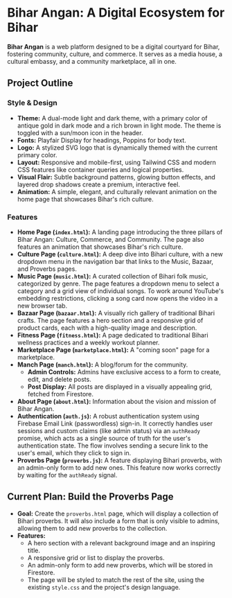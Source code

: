 
# Bihar Angan: A Digital Ecosystem for Bihar

**Bihar Angan** is a web platform designed to be a digital courtyard for Bihar, fostering community, culture, and commerce. It serves as a media house, a cultural embassy, and a community marketplace, all in one.

## Project Outline

### Style & Design

*   **Theme:** A dual-mode light and dark theme, with a primary color of antique gold in dark mode and a rich brown in light mode. The theme is toggled with a sun/moon icon in the header.
*   **Fonts:** Playfair Display for headings, Poppins for body text.
*   **Logo:** A stylized SVG logo that is dynamically themed with the current primary color.
*   **Layout:** Responsive and mobile-first, using Tailwind CSS and modern CSS features like container queries and logical properties.
*   **Visual Flair:** Subtle background patterns, glowing button effects, and layered drop shadows create a premium, interactive feel.
*   **Animation:** A simple, elegant, and culturally relevant animation on the home page that showcases Bihar's rich culture.

### Features

*   **Home Page (`index.html`):** A landing page introducing the three pillars of Bihar Angan: Culture, Commerce, and Community. The page also features an animation that showcases Bihar's rich culture.
*   **Culture Page (`culture.html`):** A deep dive into Bihari culture, with a new dropdown menu in the navigation bar that links to the Music, Bazaar, and Proverbs pages.
*   **Music Page (`music.html`):** A curated collection of Bihari folk music, categorized by genre. The page features a dropdown menu to select a category and a grid view of individual songs. To work around YouTube's embedding restrictions, clicking a song card now opens the video in a new browser tab.
*   **Bazaar Page (`bazaar.html`):** A visually rich gallery of traditional Bihari crafts. The page features a hero section and a responsive grid of product cards, each with a high-quality image and description.
*   **Fitness Page (`fitness.html`):** A page dedicated to traditional Bihari wellness practices and a weekly workout planner.
*   **Marketplace Page (`marketplace.html`):** A "coming soon" page for a marketplace.
*   **Manch Page (`manch.html`):** A blog/forum for the community.
    *   **Admin Controls:** Admins have exclusive access to a form to create, edit, and delete posts.
    *   **Post Display:** All posts are displayed in a visually appealing grid, fetched from Firestore.
*   **About Page (`about.html`):** Information about the vision and mission of Bihar Angan.
*   **Authentication (`auth.js`):** A robust authentication system using Firebase Email Link (passwordless) sign-in. It correctly handles user sessions and custom claims (like admin status) via an `authReady` promise, which acts as a single source of truth for the user's authentication state. The flow involves sending a secure link to the user's email, which they click to sign in.
*   **Proverbs Page (`proverbs.js`):** A feature displaying Bihari proverbs, with an admin-only form to add new ones. This feature now works correctly by waiting for the `authReady` signal.

## Current Plan: Build the Proverbs Page

*   **Goal:** Create the `proverbs.html` page, which will display a collection of Bihari proverbs. It will also include a form that is only visible to admins, allowing them to add new proverbs to the collection.
*   **Features:**
    *   A hero section with a relevant background image and an inspiring title.
    *   A responsive grid or list to display the proverbs.
    *   An admin-only form to add new proverbs, which will be stored in Firestore.
    *   The page will be styled to match the rest of the site, using the existing `style.css` and the project's design language.
